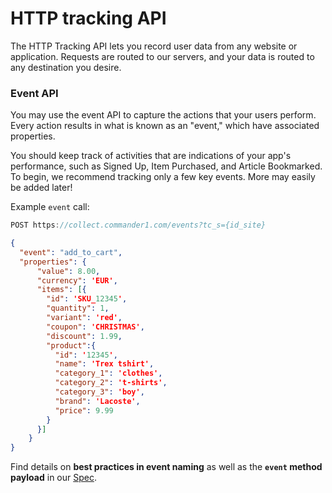 # HTTP tracking API

The HTTP Tracking API lets you record user data from any website or application. Requests are routed to our servers, and your data is routed to any destination you desire.

### Event API <a href="track" id="track"></a>

You may use the event API to capture the actions that your users perform. Every action results in what is known as an "event," which have associated properties. 

You should keep track of activities that are indications of your app's performance, such as Signed Up, Item Purchased, and Article Bookmarked. To begin, we recommend tracking only a few key events. More may easily be added later!

Example `event` call:

```c
POST https://collect.commander1.com/events?tc_s={id_site}
```

```json
{
  "event": "add_to_cart",
  "properties": {
      "value": 8.00,
      "currency": 'EUR',
      "items": [{
        "id": 'SKU_12345',
        "quantity": 1,
        "variant": 'red',
        "coupon": 'CHRISTMAS',
        "discount": 1.99,
        "product":{
          "id": '12345',
          "name": 'Trex tshirt',
          "category_1": 'clothes',
          "category_2": 't-shirts',
          "category_3": 'boy',
          "brand": 'Lacoste',
          "price": 9.99
        }
      }]
    }
}
```

Find details on **best practices in event naming** as well as the **`event` method payload** in our [Spec](https://segment.com/docs/connections/spec/track/).
